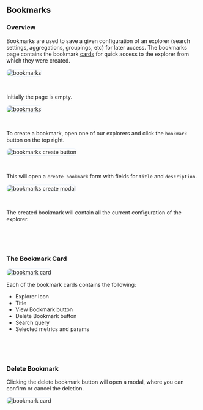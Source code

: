 ## Bookmarks

### Overview

Bookmarks are used to save a given configuration of an explorer (search settings, aggregations, groupings, etc) for later access. The bookmarks page contains the bookmark [cards](#bookmark-card) for quick access to the explorer from which they were created.

<img alt="bookmarks" style="border-radius: 8px; border: 1px solid #E8F1FC" src="https://docs-blobs.s3.us-east-2.amazonaws.com/images/ui/pages/bookmarks/bookmarks.png">
<p>&nbsp;</p>

Initially the page is empty.

<img alt="bookmarks" style="border-radius: 8px; border: 1px solid #E8F1FC" src="https://docs-blobs.s3.us-east-2.amazonaws.com/images/ui/pages/bookmarks/bookmarks-empty.png"> 
<p>&nbsp;</p>

To create a bookmark, open one of our explorers and click the `bookmark` button on the top right.

<img alt="bookmarks create button" style="border-radius: 8px; border: 1px solid #E8F1FC" src="https://docs-blobs.s3.us-east-2.amazonaws.com/images/ui/pages/bookmarks/bookmark-create-button.png">
<p>&nbsp;</p>

This will open a `create bookmark` form with fields for `title` and `description`.

<img alt="bookmarks create modal" style="border-radius: 8px; border: 1px solid #E8F1FC" src="https://docs-blobs.s3.us-east-2.amazonaws.com/images/ui/pages/bookmarks/bookmark-create-modal.png">
<p>&nbsp;</p>

The created bookmark will contain all the current configuration of the explorer.
<p>&nbsp;</p>
<p>&nbsp;</p>


### The Bookmark Card

<img alt="bookmark card" style="border-radius: 8px; border: 1px solid #E8F1FC" src="https://docs-blobs.s3.us-east-2.amazonaws.com/images/ui/pages/bookmarks/bookmark-card.png">

Each of the bookmark cards contains the following:
- Explorer Icon
- Title
- View Bookmark button
- Delete Bookmark button
- Search query
- Selected metrics and params

<p>&nbsp;</p>
<p>&nbsp;</p>


### Delete Bookmark
    
Clicking the delete bookmark button will open a modal, where you can confirm or cancel the deletion.

<img alt="bookmark card" style="border-radius: 8px; border: 1px solid #E8F1FC" src="https://docs-blobs.s3.us-east-2.amazonaws.com/images/ui/pages/bookmarks/bookmark-delete.png">

